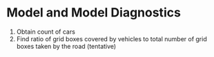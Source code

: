 # Model and Model Diagnostics

1. Obtain count of cars
2. Find ratio of grid boxes covered by vehicles to total number of grid boxes taken
   by the road (tentative)
